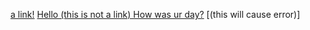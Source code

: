 [a link!](https://something.com)
[Hello (this is not a link) How was ur day?](google.com)
[(this will cause error)]